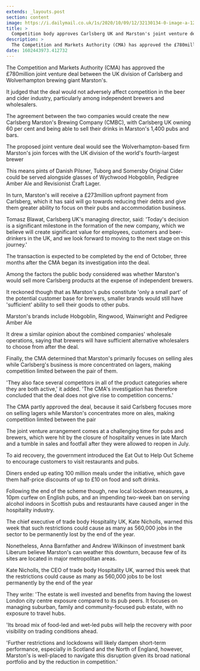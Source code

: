 ```yaml
--- 
extends: _layouts.post 
section: content 
image: https://i.dailymail.co.uk/1s/2020/10/09/12/32130134-0-image-a-12_1602243674143.jpg 
title: > 
  Competition body approves Carlsberg UK and Marston's joint venture deal 
description: > 
  The Competition and Markets Authority (CMA) has approved the £780million joint venture deal between the UK division of Carlsberg and Wolverhampton brewing giant Marston's.It judged that the deal would not adversely affect competition in the beer and cider industry, particularly among independent brewers and wholesalers.The agreement between the two companies would create the new Carlsberg Marston's Brewing Company (CMBC), with Carlsberg UK owning 60 per cent and being able to sell their drinks in Marston's 1,400 pubs and bars.Among the factors the public body considered was whether Marston's would sell more Carlsberg products at the expense of independent brewers.'The CMA's investigation has therefore concluded that the deal does not give rise to competition concerns.' 
date: 1602443973.412732 
--- 
```

The Competition and Markets Authority (CMA) has approved the £780million joint venture deal between the UK division of Carlsberg and Wolverhampton brewing giant Marston's.

It judged that the deal would not adversely affect competition in the beer and cider industry, particularly among independent brewers and wholesalers.

The agreement between the two companies would create the new Carlsberg Marston's Brewing Company (CMBC), with Carlsberg UK owning 60 per cent and being able to sell their drinks in Marston's 1,400 pubs and bars.

The proposed joint venture deal would see the Wolverhampton-based firm Marston's join forces with the UK division of the world's fourth-largest brewer

This means pints of Danish Pilsner, Tuborg and Somersby Original Cider could be served alongside glasses of Wychwood Hobgoblin, Pedigree Amber Ale and Revisionist Craft Lager.

In turn, Marston's will receive a £273million upfront payment from Carlsberg, which it has said will go towards reducing their debts and give them greater ability to focus on their pubs and accommodation business.

Tomasz Blawat, Carlsberg UK's managing director, said: 'Today's decision is a significant milestone in the formation of the new company, which we believe will create significant value for employees, customers and beer-drinkers in the UK, and we look forward to moving to the next stage on this journey.'

The transaction is expected to be completed by the end of October, three months after the CMA began its investigation into the deal.

Among the factors the public body considered was whether Marston's would sell more Carlsberg products at the expense of independent brewers.

It reckoned though that as Marston's pubs constitute 'only a small part' of the potential customer base for brewers, smaller brands would still have 'sufficient' ability to sell their goods to other pubs.

Marston's brands include Hobgoblin, Ringwood, Wainwright and Pedigree Amber Ale

It drew a similar opinion about the combined companies' wholesale operations, saying that brewers will have sufficient alternative wholesalers to choose from after the deal.

Finally, the CMA determined that Marston's primarily focuses on selling ales while Carlsberg's business is more concentrated on lagers, making competition limited between the pair of them.

'They also face several competitors in all of the product categories where they are both active,' it added. 'The CMA's investigation has therefore concluded that the deal does not give rise to competition concerns.'

The CMA partly approved the deal, because it said Carlsberg focuses more on selling lagers while Marston's concentrates more on ales, making competition limited between the pair

The joint venture arrangement comes at a challenging time for pubs and brewers, which were hit by the closure of hospitality venues in late March and a tumble in sales and footfall after they were allowed to reopen in July.

To aid recovery, the government introduced the Eat Out to Help Out Scheme to encourage customers to visit restaurants and pubs.

Diners ended up eating 100 million meals under the initiative, which gave them half-price discounts of up to £10 on food and soft drinks.

Following the end of the scheme though, new local lockdown measures, a 10pm curfew on English pubs, and an impending two-week ban on serving alcohol indoors in Scottish pubs and restaurants have caused anger in the hospitality industry.

The chief executive of trade body Hospitality UK, Kate Nicholls, warned this week that such restrictions could cause as many as 560,000 jobs in the sector to be permanently lost by the end of the year.

Nonetheless, Anna Barnfather and Andrew Wilkinson of investment bank Liberum believe Marston's can weather this downturn, because few of its sites are located in major metropolitan areas.

Kate Nicholls, the CEO of trade body Hospitality UK, warned this week that the restrictions could cause as many as 560,000 jobs to be lost permanently by the end of the year

They write: 'The estate is well invested and benefits from having the lowest London city centre exposure compared to its pub peers. It focuses on managing suburban, family and community-focused pub estate, with no exposure to travel hubs.

'Its broad mix of food-led and wet-led pubs will help the recovery with poor visibility on trading conditions ahead.

'Further restrictions and lockdowns will likely dampen short-term performance, especially in Scotland and the North of England, however, Marston's is well-placed to navigate this disruption given its broad national portfolio and by the reduction in competition.'